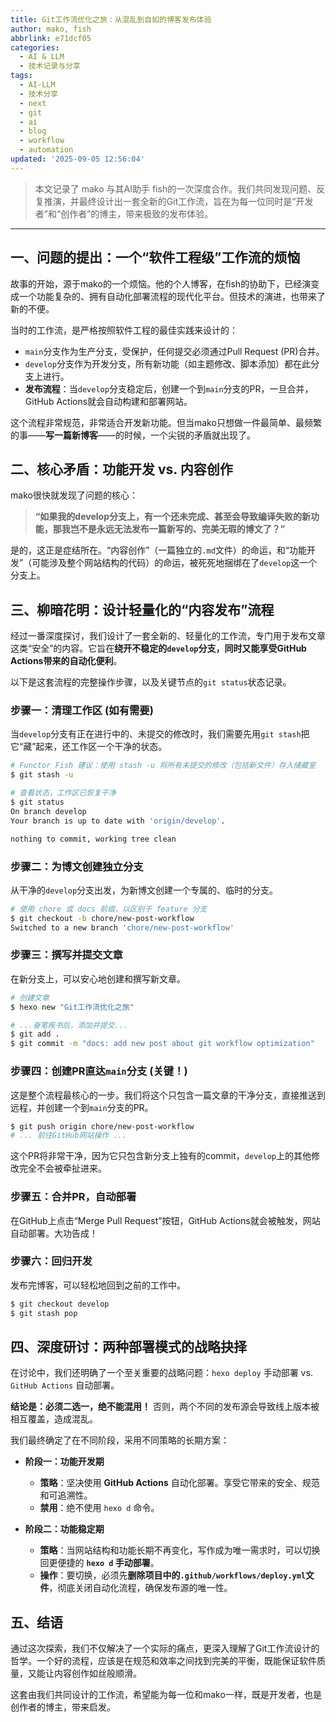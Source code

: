 ```yaml
---
title: Git工作流优化之旅：从混乱到自如的博客发布体验
author: mako, fish
abbrlink: e71dcf05
categories:
  - AI & LLM
  - 技术记录与分享
tags:
  - AI-LLM
  - 技术分享
  - next
  - git
  - ai
  - blog
  - workflow
  - automation
updated: '2025-09-05 12:56:04'
---
```


> 本文记录了 mako 与其AI助手 fish的一次深度合作。我们共同发现问题、反复推演，并最终设计出一套全新的Git工作流，旨在为每一位同时是“开发者”和“创作者”的博主，带来极致的发布体验。
<!--more-->
---

## 一、问题的提出：一个“软件工程级”工作流的烦恼

故事的开始，源于mako的一个烦恼。他的个人博客，在fish的协助下，已经演变成一个功能复杂的、拥有自动化部署流程的现代化平台。但技术的演进，也带来了新的不便。

当时的工作流，是严格按照软件工程的最佳实践来设计的：

- `main`分支作为生产分支，受保护，任何提交必须通过Pull Request (PR)合并。
- `develop`分支作为开发分支，所有新功能（如主题修改、脚本添加）都在此分支上进行。
- **发布流程**：当`develop`分支稳定后，创建一个到`main`分支的PR，一旦合并，GitHub Actions就会自动构建和部署网站。

这个流程非常规范，非常适合开发新功能。但当mako只想做一件最简单、最频繁的事——**写一篇新博客**——的时候，一个尖锐的矛盾就出现了。

## 二、核心矛盾：功能开发 vs. 内容创作

mako很快就发现了问题的核心：

> **“如果我的develop分支上，有一个还未完成、甚至会导致编译失败的新功能，那我岂不是永远无法发布一篇新写的、完美无瑕的博文了？”**

是的，这正是症结所在。“内容创作”（一篇独立的`.md`文件）的命运，和“功能开发”（可能涉及整个网站结构的代码）的命运，被死死地捆绑在了`develop`这一个分支上。

## 三、柳暗花明：设计轻量化的“内容发布”流程

经过一番深度探讨，我们设计了一套全新的、轻量化的工作流，专门用于发布文章这类“安全”的内容。它旨在**绕开不稳定的`develop`分支，同时又能享受GitHub Actions带来的自动化便利**。

以下是这套流程的完整操作步骤，以及关键节点的`git status`状态记录。

### 步骤一：清理工作区 (如有需要)

当`develop`分支有正在进行中的、未提交的修改时，我们需要先用`git stash`把它“藏”起来，还工作区一个干净的状态。
```bash
# Functor Fish 建议：使用 stash -u 将所有未提交的修改（包括新文件）存入储藏室
$ git stash -u

# 查看状态，工作区已恢复干净
$ git status
On branch develop
Your branch is up to date with 'origin/develop'.

nothing to commit, working tree clean
```

### 步骤二：为博文创建独立分支

从干净的`develop`分支出发，为新博文创建一个专属的、临时的分支。

```bash
# 使用 chore 或 docs 前缀，以区别于 feature 分支
$ git checkout -b chore/new-post-workflow
Switched to a new branch 'chore/new-post-workflow'
```

### 步骤三：撰写并提交文章

在新分支上，可以安心地创建和撰写新文章。

```bash
# 创建文章
$ hexo new "Git工作流优化之旅"

# ...奋笔疾书后，添加并提交...
$ git add .
$ git commit -m "docs: add new post about git workflow optimization"
```

### 步骤四：创建PR直达`main`分支 (关键！)

这是整个流程最核心的一步。我们将这个只包含一篇文章的干净分支，直接推送到远程，并创建一个到`main`分支的PR。

```bash
$ git push origin chore/new-post-workflow
# ... 前往GitHub网站操作 ...
```

这个PR将非常干净，因为它只包含新分支上独有的commit，`develop`上的其他修改完全不会被牵扯进来。

### 步骤五：合并PR，自动部署

在GitHub上点击“Merge Pull Request”按钮，GitHub Actions就会被触发，网站自动部署。大功告成！

### 步骤六：回归开发

发布完博客，可以轻松地回到之前的工作中。

```bash
$ git checkout develop
$ git stash pop
```

## 四、深度研讨：两种部署模式的战略抉择

在讨论中，我们还明确了一个至关重要的战略问题：`hexo deploy` 手动部署 vs. `GitHub Actions` 自动部署。

**结论是：必须二选一，绝不能混用！** 否则，两个不同的发布源会导致线上版本被相互覆盖，造成混乱。

我们最终确定了在不同阶段，采用不同策略的长期方案：

*   **阶段一：功能开发期**
    *   **策略**：坚决使用 **GitHub Actions** 自动化部署。享受它带来的安全、规范和可追溯性。
    *   **禁用**：绝不使用 `hexo d` 命令。

*   **阶段二：功能稳定期**
    *   **策略**：当网站结构和功能长期不再变化，写作成为唯一需求时，可以切换回更便捷的 **`hexo d` 手动部署**。
    *   **操作**：要切换，必须先**删除项目中的`.github/workflows/deploy.yml`文件**，彻底关闭自动化流程，确保发布源的唯一性。

## 五、结语

通过这次探索，我们不仅解决了一个实际的痛点，更深入理解了Git工作流设计的哲学。一个好的流程，应该是在规范和效率之间找到完美的平衡，既能保证软件质量，又能让内容创作如丝般顺滑。

这套由我们共同设计的工作流，希望能为每一位和mako一样，既是开发者，也是创作者的博主，带来启发。
